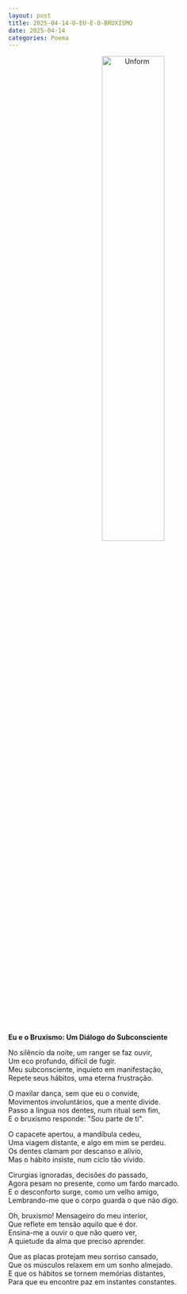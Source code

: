```yaml
---
layout: post
title: 2025-04-14-O-EU-E-O-BRUXISMO
date: 2025-04-14
categories: Poema
---
```


<p align="center">
<img src="{{ site.baseurl }}/images/2025-04-14-O-EU-E-O-BRUXISMO.webp" 
height="50%" width="50%" alt="Unform" />
</p>  

**Eu e o Bruxismo: Um Diálogo do Subconsciente**  

No silêncio da noite, um ranger se faz ouvir,  
Um eco profundo, difícil de fugir.  
Meu subconsciente, inquieto em manifestação,  
Repete seus hábitos, uma eterna frustração.  

O maxilar dança, sem que eu o convide,  
Movimentos involuntários, que a mente divide.  
Passo a língua nos dentes, num ritual sem fim,  
E o bruxismo responde: "Sou parte de ti".  

O capacete apertou, a mandíbula cedeu,  
Uma viagem distante, e algo em mim se perdeu.  
Os dentes clamam por descanso e alívio,  
Mas o hábito insiste, num ciclo tão vívido.  

Cirurgias ignoradas, decisões do passado,  
Agora pesam no presente, como um fardo marcado.  
E o desconforto surge, como um velho amigo,  
Lembrando-me que o corpo guarda o que não digo.  

Oh, bruxismo! Mensageiro do meu interior,  
Que reflete em tensão aquilo que é dor.  
Ensina-me a ouvir o que não quero ver,  
A quietude da alma que preciso aprender.  

Que as placas protejam meu sorriso cansado,  
Que os músculos relaxem em um sonho almejado.  
E que os hábitos se tornem memórias distantes,  
Para que eu encontre paz em instantes constantes.

